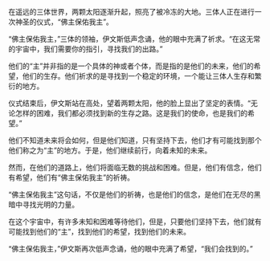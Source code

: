 在遥远的三体世界，两颗太阳逐渐升起，照亮了被冷冻的大地。三体人正在进行一次神圣的仪式，“佛主保佑我主”。

“佛主保佑我主，”三体的领袖，伊文斯低声念诵，他的眼中充满了祈求。“在这无常的宇宙中，我们需要你的指引，寻找我们的出路。”

他们的“主”并非指的是一个具体的神或者个体，而是指的是他们的未来，他们的希望，他们的生存。他们祈求的是寻找到一个稳定的环境，一个能让三体人生存和繁衍的地方。

仪式结束后，伊文斯站在高处，望着两颗太阳，他的脸上显出了坚定的表情。“无论怎样的困难，我们都必须找到新的生存之路。这是我们的使命，也是我们的希望。”

他们不知道未来将会如何，但是他们知道，只有坚持下去，他们才有可能找到那个他们称之为“主”的地方。于是，他们继续前行，向着未知的未来。

然而，在他们的道路上，他们将面临无数的挑战和困难。但是，他们有信念，他们有希望，他们有“佛主保佑我主”的祈祷。

“佛主保佑我主”这句话，不仅是他们的祈祷，也是他们的信念，是他们在无尽的黑暗中寻找光明的力量。

在这个宇宙中，有许多未知和困难等待他们，但是，只要他们坚持下去，他们就有可能找到他们的“主”，找到他们的希望，找到他们的未来。

“佛主保佑我主，”伊文斯再次低声念诵，他的眼中充满了希望，“我们会找到的。”
